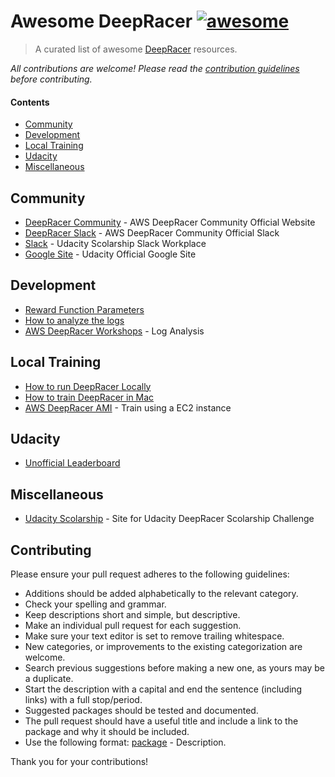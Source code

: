 # Awesome DeepRacer [![awesome](https://cdn.rawgit.com/sindresorhus/awesome/master/media/badge.svg)](https://github.com/sindresorhus/awesome)

> A curated list of awesome [DeepRacer](https://aws.amazon.com/es/deepracer/) resources.

*All contributions are welcome! Please read the [contribution guidelines](#contributing) before contributing.*

#### Contents

- [Community](#community)
- [Development](#development)
- [Local Training](#local-training)
- [Udacity](#udacity)
- [Miscellaneous](#miscellaneous)

## Community

- [DeepRacer Community](https://deepracing.io/) - AWS DeepRacer Community Official Website
- [DeepRacer Slack](https://aws-ml-community.slack.com/join/shared_invite/zt-ovapd436-0_0Hfv9z8i7IvqjFomw59w#/shared-invite/email) - AWS DeepRacer Community Official Slack
- [Slack](https://sites.google.com/udacity.com/awsdeepracerchallenge/home) - Udacity Scolarship Slack Workplace
- [Google Site](https://sites.google.com/udacity.com/awsdeepracerchallenge/home) - Udacity Official Google Site

## Development
- [Reward Function Parameters](https://docs.aws.amazon.com/deepracer/latest/developerguide/deepracer-reward-function-input.html)
- [How to analyze the logs](https://codelikeamother.uk/analyzing-the-aws-deepracer-logs-my-way)
- [AWS DeepRacer Workshops](https://github.com/aws-samples/aws-deepracer-workshops/tree/master/log-analysis/) - Log Analysis

## Local Training
- [How to run DeepRacer Locally](https://medium.com/@autonomousracecarclub/how-to-run-deepracer-locally-to-save-your-wallet-13ccc878687)
- [How to train DeepRacer in Mac](https://gist.github.com/joezen777/6657bbe2bd4add5d1cdbd44db9761edb)
- [AWS DeepRacer AMI](https://github.com/jarrettj/deepracer-ami) - Train using a EC2 instance

## Udacity
- [Unofficial Leaderboard](https://unofficialleaderboards.anvil.app/)

## Miscellaneous
- [Udacity Scolarship](https://www.udacity.com/aws-deepracer-scholarship) - Site for Udacity DeepRacer Scolarship Challenge

## Contributing
Please ensure your pull request adheres to the following guidelines:

- Additions should be added alphabetically to the relevant category.
- Check your spelling and grammar.
- Keep descriptions short and simple, but descriptive.
- Make an individual pull request for each suggestion.
- Make sure your text editor is set to remove trailing whitespace.
- New categories, or improvements to the existing categorization are welcome.
- Search previous suggestions before making a new one, as yours may be a duplicate.
- Start the description with a capital and end the sentence (including links) with a full stop/period.
- Suggested packages should be tested and documented.
- The pull request should have a useful title and include a link to the package and why it should be included.
- Use the following format: [package](link) - Description.

Thank you for your contributions!

